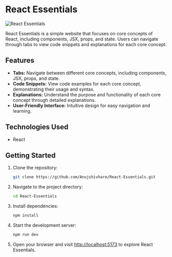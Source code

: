 # React Essentials

![React Essentials](https://i.ibb.co/KLZxzP2/React-Essentials.png)

React Essentials is a simple website that focuses on core concepts of React, including components, JSX, props, and state. Users can navigate through tabs to view code snippets and explanations for each core concept.

## Features

- **Tabs:** Navigate between different core concepts, including components, JSX, props, and state.
- **Code Snippets:** View code examples for each core concept, demonstrating their usage and syntax.
- **Explanations:** Understand the purpose and functionality of each core concept through detailed explanations.
- **User-Friendly Interface:** Intuitive design for easy navigation and learning.

## Technologies Used

- React

## Getting Started

1. Clone the repository:

    ```bash
    git clone https://github.com/Anujshivhare/React-Essentials.git
    ```

2. Navigate to the project directory:

    ```bash
    cd React-Essentials
    ```

3. Install dependencies:

    ```bash
    npm install
    ```

4. Start the development server:

    ```bash
    npm run dev
    ```

5. Open your browser and visit [http://localhost:5173](http://localhost:5173) to explore React Essentials.
